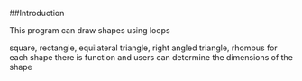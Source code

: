 ##Introduction

This program can draw shapes using loops

square, rectangle, equilateral triangle, right angled triangle, rhombus
for each shape there is function and users can determine the dimensions of the shape

